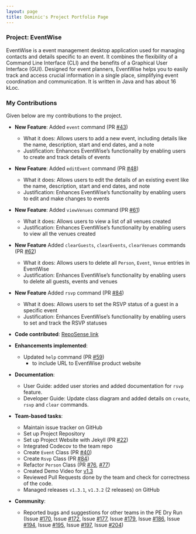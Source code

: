 ```yaml
---
layout: page
title: Dominic's Project Portfolio Page
---
```


### Project: EventWise

EventWise is a event management desktop application used for managing contacts and details
specific to an event. It combines the flexibility of a Command Line Interface (CLI) and the
benefits of a Graphical User Interface (GUI). Designed for event planners, EventWise helps you
to easily track and access crucial information in a single place, simplifying event coordination
and communication. It is written in Java and has about 16 kLoc.

### My Contributions
Given below are my contributions to the project.

* **New Feature**: Added `event` command (PR [#43](https://github.com/AY2324S1-CS2103-F13-3/tp/pull/43))
  * What it does: Allows users to add a new event, including details like the name, description, start and end dates, and a note
  * Justification: Enhances EventWise’s functionality by enabling users to create and track details of events
* **New Feature**: Added `editEvent` command (PR [#48](https://github.com/AY2324S1-CS2103-F13-3/tp/pull/48))
  * What it does: Allows users to edit the details of an existing event like the name, description, start and end dates, and note
  * Justification: Enhances EventWise’s functionality by enabling users to edit and make changes to events
* **New Feature**: Added `viewVenues` command (PR [#61](https://github.com/AY2324S1-CS2103-F13-3/tp/pull/61))
  * What it does: Allows users to view a list of all venues created
  * Justification: Enhances EventWise’s functionality by enabling users to view all the venues created
* **New Feature** Added `clearGuests`, `clearEvents`, `clearVenues` commands (PR [#62](https://github.com/AY2324S1-CS2103-F13-3/tp/pull/62))
  * What it does: Allows users to delete all `Person`, `Event`, `Venue` entries in EventWise
  * Justification: Enhances EventWise’s functionality by enabling users to delete all guests, events and venues
* **New Feature** Added `rsvp` command (PR [#84](https://github.com/AY2324S1-CS2103-F13-3/tp/pull/84))
  * What it does: Allows users to set the RSVP status of a guest in a specific event
  * Justification: Enhances EventWise’s functionality by enabling users to set and track the RSVP statuses

* **Code contributed**: [RepoSense link](https://nus-cs2103-ay2324s1.github.io/tp-dashboard/?search=dom-buri&breakdown=true)
* **Enhancements implemented**: 
  * Updated `help` command (PR [#59](https://github.com/AY2324S1-CS2103-F13-3/tp/pull/59))
    * to include URL to EventWise product website
* **Documentation**:
  * User Guide: added user stories and added documentation for `rsvp` feature.
  * Developer Guide: Update class diagram and added details on `create`, `rsvp` and `clear` commands.
* **Team-based tasks**:
  * Maintain issue tracker on GitHub
  * Set up Project Repository
  * Set up Project Website with Jekyll (PR [#22](https://github.com/AY2324S1-CS2103-F13-3/tp/pull/22))
  * Integrated Codecov to the team repo
  * Create `Event` Class (PR [#40](https://github.com/AY2324S1-CS2103-F13-3/tp/pull/40))
  * Create `Rsvp` Class (PR [#84](https://github.com/AY2324S1-CS2103-F13-3/tp/pull/84))
  * Refactor `Person` Class (PR [#76](https://github.com/AY2324S1-CS2103-F13-3/tp/pull/76), [#77](https://github.com/AY2324S1-CS2103-F13-3/tp/pull/77))
  * Created Demo Video for [v1.3](https://drive.google.com/file/d/1FN2dsgVg_88JK2bkcxixUYlgjININqwR/view?usp=sharing)
  * Reviewed Pull Requests done by the team and check for correctness of the code.
  * Managed releases `v1.3.1`, `v1.3.2` (2 releases) on GitHub
* **Community**:
  * Reported bugs and suggestions for other teams in the PE Dry Run (Issue [#170](https://github.com/AY2324S1-CS2103T-F08-0/tp/issues/170), Issue [#172](https://github.com/AY2324S1-CS2103T-F08-0/tp/issues/172), Issue [#177](https://github.com/AY2324S1-CS2103T-F08-0/tp/issues/177), Issue [#179](https://github.com/AY2324S1-CS2103T-F08-0/tp/issues/179), Issue [#186](https://github.com/AY2324S1-CS2103T-F08-0/tp/issues/186), Issue [#194](https://github.com/AY2324S1-CS2103T-F08-0/tp/issues/194), Issue [#195](https://github.com/AY2324S1-CS2103T-F08-0/tp/issues/195), Issue [#197](https://github.com/AY2324S1-CS2103T-F08-0/tp/issues/197), Issue [#204](https://github.com/AY2324S1-CS2103T-F08-0/tp/issues/204))

